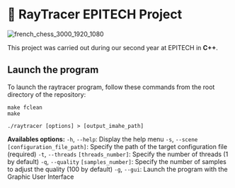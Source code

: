 # 🎇 RayTracer EPITECH Project

![french_chess_3000_1920_1080](https://github.com/vahand/RayTracer/assets/97789425/1f8431e3-1561-4001-a979-bae59001aa6a)

This project was carried out during our second year at EPITECH in **C++**.

## Launch the program
To launch the raytracer program, follow these commands from the root directory of the repository:

```
make fclean
make
```

```
./raytracer [options] > [output_imahe_path]
```

**Availables options:**
`-h`, `--help`: Display the help menu
`-s`, `--scene` `[configuration_file_path]`: Specify the path of the target configuration file (required)
`-t`, `--threads` `[threads_number]`: Specify the number of threads (1 by default)
`-q`, `--quality` `[samples_number]`: Specify the number of samples to adjust the quality (100 by default)
`-g`, `--gui`: Launch the program with the Graphic User Interface
